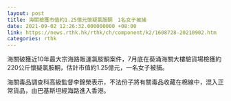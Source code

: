 ```yaml
---
layout: post
title: 海關檢獲市值約1.25億元懷疑氯胺酮　1名女子被捕
date: 2021-09-02 12:26:32.000000000 +08:00
link: https://news.rthk.hk/rthk/ch/component/k2/1608728-20210902.htm
categories: rthk
---
```


海關破獲近10年最大宗海路販運氯胺酮案件，7月底在葵涌海關大樓驗貨場檢獲約220公斤懷疑氯胺酮，估計市值約1.25億元，一名女子被捕。

海關毒品調查科高級監督李錦榮表示，不法份子將有關毒品收藏在棉線中，混入正常貨品，由巴基斯坦經海路進入香港。
